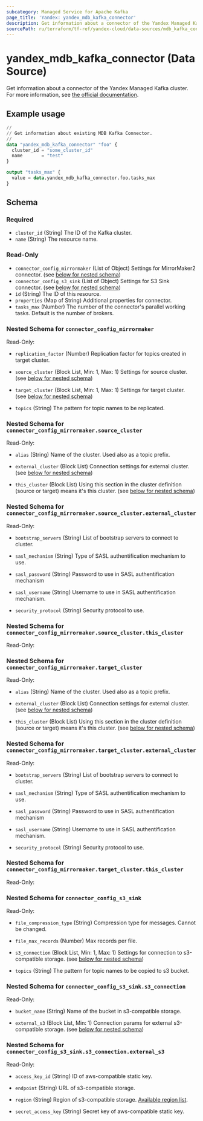 ```yaml
---
subcategory: Managed Service for Apache Kafka
page_title: 'Yandex: yandex_mdb_kafka_connector'
description: Get information about a connector of the Yandex Managed Kafka cluster.
sourcePath: ru/terraform/tf-ref/yandex-cloud/data-sources/mdb_kafka_connector.md
---
```


# yandex_mdb_kafka_connector (Data Source)

Get information about a connector of the Yandex Managed Kafka cluster. For more information, see [the official documentation](https://yandex.cloud/docs/managed-kafka/concepts).

## Example usage

```terraform
//
// Get information about existing MDB Kafka Connector.
//
data "yandex_mdb_kafka_connector" "foo" {
  cluster_id = "some_cluster_id"
  name       = "test"
}

output "tasks_max" {
  value = data.yandex_mdb_kafka_connector.foo.tasks_max
}
```

<!-- schema generated by tfplugindocs -->
## Schema

### Required

- `cluster_id` (String) The ID of the Kafka cluster.
- `name` (String) The resource name.

### Read-Only

- `connector_config_mirrormaker` (List of Object) Settings for MirrorMaker2 connector. (see [below for nested schema](#nestedatt--connector_config_mirrormaker))
- `connector_config_s3_sink` (List of Object) Settings for S3 Sink connector. (see [below for nested schema](#nestedatt--connector_config_s3_sink))
- `id` (String) The ID of this resource.
- `properties` (Map of String) Additional properties for connector.
- `tasks_max` (Number) The number of the connector's parallel working tasks. Default is the number of brokers.

<a id="nestedatt--connector_config_mirrormaker"></a>
### Nested Schema for `connector_config_mirrormaker`

Read-Only:

- `replication_factor` (Number) Replication factor for topics created in target cluster.

- `source_cluster` (Block List, Min: 1, Max: 1) Settings for source cluster. (see [below for nested schema](#nestedobjatt--connector_config_mirrormaker--source_cluster))

- `target_cluster` (Block List, Min: 1, Max: 1) Settings for target cluster. (see [below for nested schema](#nestedobjatt--connector_config_mirrormaker--target_cluster))

- `topics` (String) The pattern for topic names to be replicated.


<a id="nestedobjatt--connector_config_mirrormaker--source_cluster"></a>
### Nested Schema for `connector_config_mirrormaker.source_cluster`

Read-Only:

- `alias` (String) Name of the cluster. Used also as a topic prefix.

- `external_cluster` (Block List) Connection settings for external cluster. (see [below for nested schema](#nestedobjatt--connector_config_mirrormaker--source_cluster--external_cluster))

- `this_cluster` (Block List) Using this section in the cluster definition (source or target) means it's this cluster. (see [below for nested schema](#nestedobjatt--connector_config_mirrormaker--source_cluster--this_cluster))


<a id="nestedobjatt--connector_config_mirrormaker--source_cluster--external_cluster"></a>
### Nested Schema for `connector_config_mirrormaker.source_cluster.external_cluster`

Read-Only:

- `bootstrap_servers` (String) List of bootstrap servers to connect to cluster.

- `sasl_mechanism` (String) Type of SASL authentification mechanism to use.

- `sasl_password` (String) Password to use in SASL authentification mechanism

- `sasl_username` (String) Username to use in SASL authentification mechanism.

- `security_protocol` (String) Security protocol to use.



<a id="nestedobjatt--connector_config_mirrormaker--source_cluster--this_cluster"></a>
### Nested Schema for `connector_config_mirrormaker.source_cluster.this_cluster`

Read-Only:




<a id="nestedobjatt--connector_config_mirrormaker--target_cluster"></a>
### Nested Schema for `connector_config_mirrormaker.target_cluster`

Read-Only:

- `alias` (String) Name of the cluster. Used also as a topic prefix.

- `external_cluster` (Block List) Connection settings for external cluster. (see [below for nested schema](#nestedobjatt--connector_config_mirrormaker--target_cluster--external_cluster))

- `this_cluster` (Block List) Using this section in the cluster definition (source or target) means it's this cluster. (see [below for nested schema](#nestedobjatt--connector_config_mirrormaker--target_cluster--this_cluster))


<a id="nestedobjatt--connector_config_mirrormaker--target_cluster--external_cluster"></a>
### Nested Schema for `connector_config_mirrormaker.target_cluster.external_cluster`

Read-Only:

- `bootstrap_servers` (String) List of bootstrap servers to connect to cluster.

- `sasl_mechanism` (String) Type of SASL authentification mechanism to use.

- `sasl_password` (String) Password to use in SASL authentification mechanism

- `sasl_username` (String) Username to use in SASL authentification mechanism.

- `security_protocol` (String) Security protocol to use.



<a id="nestedobjatt--connector_config_mirrormaker--target_cluster--this_cluster"></a>
### Nested Schema for `connector_config_mirrormaker.target_cluster.this_cluster`

Read-Only:





<a id="nestedatt--connector_config_s3_sink"></a>
### Nested Schema for `connector_config_s3_sink`

Read-Only:

- `file_compression_type` (String) Compression type for messages. Cannot be changed.

- `file_max_records` (Number) Max records per file.

- `s3_connection` (Block List, Min: 1, Max: 1) Settings for connection to s3-compatible storage. (see [below for nested schema](#nestedobjatt--connector_config_s3_sink--s3_connection))

- `topics` (String) The pattern for topic names to be copied to s3 bucket.


<a id="nestedobjatt--connector_config_s3_sink--s3_connection"></a>
### Nested Schema for `connector_config_s3_sink.s3_connection`

Read-Only:

- `bucket_name` (String) Name of the bucket in s3-compatible storage.

- `external_s3` (Block List, Min: 1) Connection params for external s3-compatible storage. (see [below for nested schema](#nestedobjatt--connector_config_s3_sink--s3_connection--external_s3))


<a id="nestedobjatt--connector_config_s3_sink--s3_connection--external_s3"></a>
### Nested Schema for `connector_config_s3_sink.s3_connection.external_s3`

Read-Only:

- `access_key_id` (String) ID of aws-compatible static key.

- `endpoint` (String) URL of s3-compatible storage.

- `region` (String) Region of s3-compatible storage. [Available region list](https://docs.aws.amazon.com/AWSJavaSDK/latest/javadoc/com/amazonaws/regions/Regions.html).

- `secret_access_key` (String) Secret key of aws-compatible static key.

